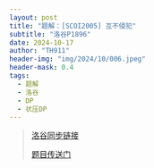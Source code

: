 ```yaml
---
layout: post
title: "题解：[SCOI2005] 互不侵犯"
subtitle: "洛谷P1896"
date: 2024-10-17
author: "TH911"
header-img: "img/2024/10/006.jpeg"
header-mask: 0.4
tags:
  - 题解
  - 洛谷
  - DP
  - 状压DP
---
```


> [洛谷同步链接]()
>
> [题目传送门](https://www.luogu.com.cn/problem/P1896)


